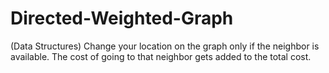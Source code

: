 # Directed-Weighted-Graph
(Data Structures) Change your location on the graph only if the neighbor is available. The cost of going to that neighbor gets added to the total cost. 
